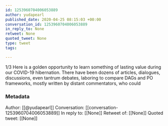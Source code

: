 ```yaml
---
id: 1253960704006053889
author: yudapearl
published_date: 2020-04-25 08:15:03 +00:00
conversation_id: 1253960704006053889
in_reply_to: None
retweet: None
quoted_tweet: None
type: tweet
tags:

---
```


1/3 Here is a golden opportunity to learn something of lasting value during our COVID-19 hibernation.
There have been dozens of articles, dialogues,
discussions, even tantrum debates, laboring to compare
DAGs and PO frameworks, mostly written by distant
commentators, who could

### Metadata

Author: [[@yudapearl]]
Conversation: [[conversation-1253960704006053889]]
In reply to: [[None]]
Retweet of: [[None]]
Quoted tweet: [[None]]
